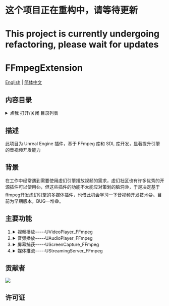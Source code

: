 # 这个项目正在重构中，请等待更新
# This project is currently undergoing refactoring, please wait for updates

# FFmpegExtension

[English](README.md) | [简体中文](README.zh*Hans.md)

## 内容目录

<details>
  <summary>点我 打开/关闭 目录列表</summary>

- [FFmpegExtension](#ffmpegextension)
  - [内容目录](#内容目录)
  - [描述](#描述)
  - [背景](#背景)
  - [主要功能](#主要功能)
  - [贡献者](#贡献者)
  - [许可证](#许可证)

</details>

## 描述
此项目为 Unreal Engine 插件，基于 FFmpeg 库和 SDL 库开发，显著提升引擎的音视频开发能力

## 背景

在工作中经常遇到需要使用虚幻引擎播放视频的需求，虚幻社区也有许多优秀的开源插件可以使用:+1:，但这些插件的功能不太能应对策划的脑洞:cry:，于是决定基于ffmpeg开发虚幻引擎的多媒体插件，也借此机会学习一下音视频开发技术:grinning:。目前为早期版本，BUG一堆:sweat_smile:。

## 主要功能

1. <details>
   <summary>视频播放-----UVideoPlayer_FFmpeg</summary>

   * 视频播放
   * 循环播放
   * 暂停/恢复
   * 快进/快退
   * 跳转

   </details>

2. <details>
   <summary>音频播放-----UAudioPlayer_FFmpeg</summary>

   * 音频播放
   * 暂停/恢复

   </details>

3. <details>
   <summary>屏幕捕获-----UScreenCapture_FFmpeg</summary>

   * 录屏
  
   </details>
  
4. <details>
   <summary>媒体推流-----UStreamingServer_FFmpeg</summary>

   * 推流

   <details>

## 贡献者

<a href="https://github.com/xiaoqi3278/FFmpegExtension/graphs/contributors">
  <img src="https://contrib.rocks/image?repo=xiaoqi3278/FFmpegExtension" />
</a>

## 许可证
